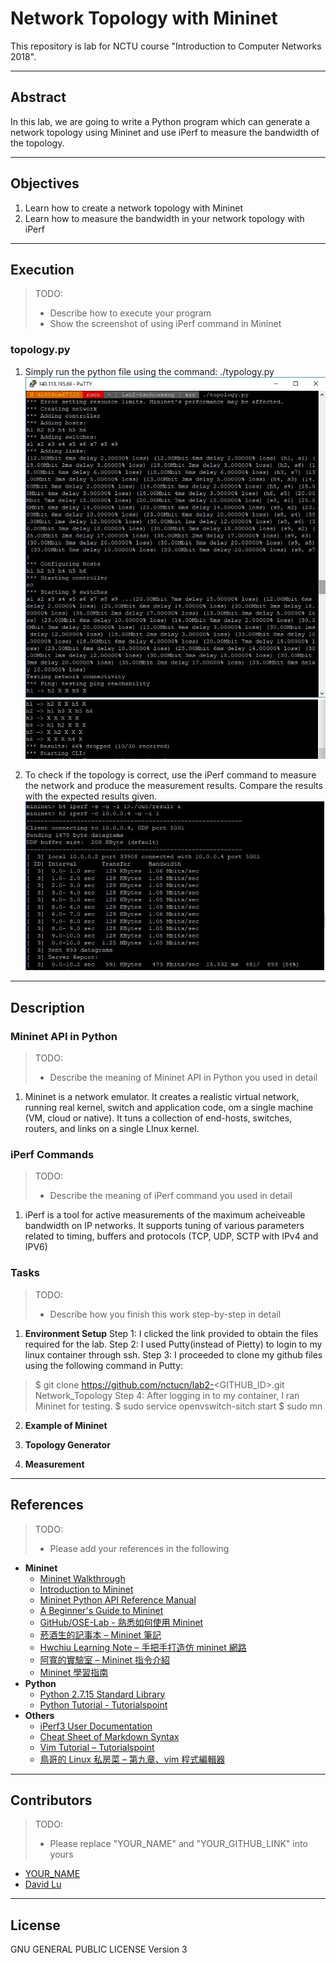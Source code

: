 # Network Topology with Mininet

This repository is lab for NCTU course "Introduction to Computer Networks 2018".

---
## Abstract

In this lab, we are going to write a Python program which can generate a network topology using Mininet and use iPerf to measure the bandwidth of the topology.

---
## Objectives

1. Learn how to create a network topology with Mininet
2. Learn how to measure the bandwidth in your network topology with iPerf

---
## Execution

> TODO: 
> * Describe how to execute your program
> * Show the screenshot of using iPerf command in Mininet

### topology.py

1. Simply run the python file using the command: ./typology.py
![picture](runprogram.JPG)
![picture](runprogram2.JPG)

2. To check if the topology is correct, use the iPerf command to measure the network and produce the measurement results. Compare the results with the expected results given.
![picture](iperfcommand.JPG)

---
## Description

### Mininet API in Python

> TODO:
> * Describe the meaning of Mininet API in Python you used in detail

1. Mininet is a network emulator. It creates a realistic virtual network, running real kernel, switch and application code, om a single machine (VM, cloud or native). It tuns a collection of end-hosts, switches, routers, and links on a single LInux kernel. 

### iPerf Commands

> TODO:
> * Describe the meaning of iPerf command you used in detail

1. iPerf is a tool for active measurements of the maximum acheiveable bandwidth on IP networks. It supports tuning of various parameters related to timing, buffers and protocols (TCP, UDP, SCTP with IPv4 and IPV6)

### Tasks

> TODO:
> * Describe how you finish this work step-by-step in detail

1. **Environment Setup**
Step 1:
I clicked the link provided to obtain the files required for the lab.
Step 2:
I used Putty(instead of Pietty) to login to my linux container through ssh. 
Step 3:
I proceeded to clone my github files using the following command in Putty:
> $ git clone https://github.com/nctucn/lab2-<GITHUB_ID>.git Network_Topology 
Step 4:
After logging in to my container, I ran Mininet for testing.
> $ sudo service openvswitch-sitch start
> $ sudo mn

2. **Example of Mininet**


3. **Topology Generator**


4. **Measurement**

---
## References

> TODO: 
> * Please add your references in the following

* **Mininet**
    * [Mininet Walkthrough](http://mininet.org/walkthrough/)
    * [Introduction to Mininet](https://github.com/mininet/mininet/wiki/Introduction-to-Mininet)
    * [Mininet Python API Reference Manual](http://mininet.org/api/annotated.html)
    * [A Beginner's Guide to Mininet](https://opensourceforu.com/2017/04/beginners-guide-mininet/)
    * [GitHub/OSE-Lab - 熟悉如何使用 Mininet](https://github.com/OSE-Lab/Learning-SDN/blob/master/Mininet/README.md)
    * [菸酒生的記事本 – Mininet 筆記](https://blog.laszlo.tw/?p=81)
    * [Hwchiu Learning Note – 手把手打造仿 mininet 網路](https://hwchiu.com/setup-mininet-like-environment.html)
    * [阿寬的實驗室 – Mininet 指令介紹](https://ting-kuan.blog/2017/11/09/%E3%80%90mininet%E6%8C%87%E4%BB%A4%E4%BB%8B%E7%B4%B9%E3%80%91/)
    * [Mininet 學習指南](https://www.sdnlab.com/11495.html)
* **Python**
    * [Python 2.7.15 Standard Library](https://docs.python.org/2/library/index.html)
    * [Python Tutorial - Tutorialspoint](https://www.tutorialspoint.com/python/)
* **Others**
    * [iPerf3 User Documentation](https://iperf.fr/iperf-doc.php#3doc)
    * [Cheat Sheet of Markdown Syntax](https://www.markdownguide.org/cheat-sheet)
    * [Vim Tutorial – Tutorialspoint](https://www.tutorialspoint.com/vim/index.htm)
    * [鳥哥的 Linux 私房菜 – 第九章、vim 程式編輯器](http://linux.vbird.org/linux_basic/0310vi.php)

---
## Contributors

> TODO:
> * Please replace "YOUR_NAME" and "YOUR_GITHUB_LINK" into yours

* [YOUR_NAME](YOUR_GITHUB_LINK)
* [David Lu](https://github.com/yungshenglu)

---
## License

GNU GENERAL PUBLIC LICENSE Version 3
